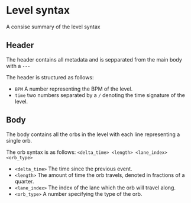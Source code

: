 # Level syntax

A consise summary of the level syntax

## Header

The header contains all metadata and is sepparated from the main body with a `---`

The header is structured as follows:

- `BPM` A number representing the BPM of the level.
- `time` two numbers separated by a `/` denoting the time signature of the level.

## Body

The body contains all the orbs in the level with each line representing a single orb.

The orb syntax is as follows: `<delta_time> <length> <lane_index> <orb_type>`

- `<delta_time>` The time since the previous event.
- `<length>` The amount of time the orb travels, denoted in fractions of a quarter.
- `<lane_index>` The index of the lane which the orb will travel along.
- `<orb_type>` A number specifying the type of the orb.
